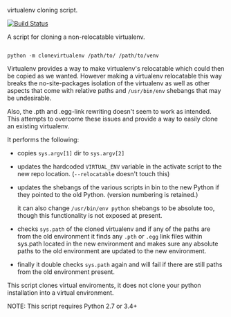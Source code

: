 virtualenv cloning script.


[![Build Status](https://travis-ci.org/edwardgeorge/virtualenv-clone.svg?branch=master)](https://travis-ci.org/edwardgeorge/virtualenv-clone)

A script for cloning a non-relocatable virtualenv.


```

python -m clonevirtualenv /path/to/ /path/to/venv

```

Virtualenv provides a way to make virtualenv's relocatable which could then be
copied as we wanted. However making a virtualenv relocatable this way breaks
the no-site-packages isolation of the virtualenv as well as other aspects that
come with relative paths and `/usr/bin/env` shebangs that may be undesirable.

Also, the .pth and .egg-link rewriting doesn't seem to work as intended. This
attempts to overcome these issues and provide a way to easily clone an
existing virtualenv.

It performs the following:

- copies `sys.argv[1]` dir to `sys.argv[2]`
- updates the hardcoded `VIRTUAL_ENV` variable in the activate script to the
  new repo location. (`--relocatable` doesn't touch this)
- updates the shebangs of the various scripts in bin to the new Python if
  they pointed to the old Python. (version numbering is retained.)

    it can also change `/usr/bin/env python` shebangs to be absolute too,
    though this functionality is not exposed at present.

- checks `sys.path` of the cloned virtualenv and if any of the paths are from
  the old environment it finds any `.pth` or `.egg` link files within sys.path
  located in the new environment and makes sure any absolute paths to the
  old environment are updated to the new environment.

- finally it double checks `sys.path` again and will fail if there are still
  paths from the old environment present.

This script clones virtual enviroments, it does not clone your python installation into a virtual environment. 

NOTE: This script requires Python 2.7 or 3.4+
